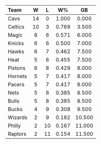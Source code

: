 | Team                             |  W  |  L  |  W%   |   GB   |
|:---------------------------------|:---:|:---:|:-----:|:------:|
| [](/r/clevelandcavs) Cavs        | 14  |  0  | 1.000 | 0.000  |
| [](/r/bostonceltics) Celtics     | 10  |  3  | 0.769 | 3.500  |
| [](/r/orlandomagic) Magic        |  8  |  6  | 0.571 | 6.000  |
| [](/r/nyknicks) Knicks           |  6  |  6  | 0.500 | 7.000  |
| [](/r/atlantahawks) Hawks        |  6  |  7  | 0.462 | 7.500  |
| [](/r/heat) Heat                 |  5  |  6  | 0.455 | 7.500  |
| [](/r/detroitpistons) Pistons    |  6  |  8  | 0.429 | 8.000  |
| [](/r/charlottehornets) Hornets  |  5  |  7  | 0.417 | 8.000  |
| [](/r/pacers) Pacers             |  5  |  7  | 0.417 | 8.000  |
| [](/r/gonets) Nets               |  5  |  8  | 0.385 | 8.500  |
| [](/r/chicagobulls) Bulls        |  5  |  8  | 0.385 | 8.500  |
| [](/r/mkebucks) Bucks            |  4  |  9  | 0.308 | 9.500  |
| [](/r/washingtonwizards) Wizards |  2  |  9  | 0.182 | 10.500 |
| [](/r/sixers) Philly             |  2  | 10  | 0.167 | 11.000 |
| [](/r/torontoraptors) Raptors    |  2  | 11  | 0.154 | 11.500 |